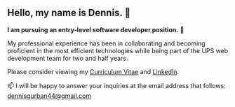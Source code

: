 ## Hello, my name is Dennis. 👋

**I am pursuing an entry-level software developer position.** 🚀

My professional experience has been in collaborating and becoming proficient in the most efficient
technologies while being part of the UPS web development team for two and half years.

Please consider viewing my <a href='https://www.linkedin.com/in/dennis-gurban/'>Curriculum Vitae</a> and <a href='https://www.linkedin.com/in/dennis-gurban/'>LinkedIn</a>.

📫 I will be happy to answer your inquiries at the email address that follows:
   dennisgurban44@gmail.com
<!--
**gurbanoglu/gurbanoglu** is a ✨ _special_ ✨ repository because its `README.md` (this file) appears on your GitHub profile.

Here are some ideas to get you started:

- 🔭 I’m currently working on b
- 📫 How to reach me: dennisgurban44@gmail.com
-->
